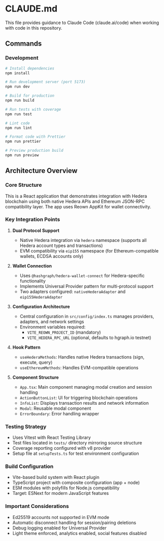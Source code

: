 # CLAUDE.md

This file provides guidance to Claude Code (claude.ai/code) when working with code in this repository.

## Commands

### Development
```bash
# Install dependencies
npm install

# Run development server (port 5173)
npm run dev

# Build for production
npm run build

# Run tests with coverage
npm run test

# Lint code
npm run lint

# Format code with Prettier
npm run prettier

# Preview production build
npm run preview
```

## Architecture Overview

### Core Structure
This is a React application that demonstrates integration with Hedera blockchain using both native Hedera APIs and Ethereum JSON-RPC compatibility layer. The app uses Reown AppKit for wallet connectivity.

### Key Integration Points

1. **Dual Protocol Support**
   - Native Hedera integration via `hedera` namespace (supports all Hedera account types and transactions)
   - EVM compatibility via `eip155` namespace (for Ethereum-compatible wallets, ECDSA accounts only)

2. **Wallet Connection**
   - Uses `@hashgraph/hedera-wallet-connect` for Hedera-specific functionality
   - Implements Universal Provider pattern for multi-protocol support
   - Two adapters configured: `nativeHederaAdapter` and `eip155HederaAdapter`

3. **Configuration Architecture**
   - Central configuration in `src/config/index.ts` manages providers, adapters, and network settings
   - Environment variables required:
     - `VITE_REOWN_PROJECT_ID` (mandatory)
     - `VITE_HEDERA_RPC_URL` (optional, defaults to hgraph.io testnet)

4. **Hook Pattern**
   - `useHederaMethods`: Handles native Hedera transactions (sign, execute, query)
   - `useEthereumMethods`: Handles EVM-compatible operations

5. **Component Structure**
   - `App.tsx`: Main component managing modal creation and session handling
   - `ActionButtonList`: UI for triggering blockchain operations
   - `InfoList`: Displays transaction results and network information
   - `Modal`: Reusable modal component
   - `ErrorBoundary`: Error handling wrapper

### Testing Strategy
- Uses Vitest with React Testing Library
- Test files located in `tests/` directory mirroring source structure
- Coverage reporting configured with v8 provider
- Setup file at `setupTests.ts` for test environment configuration

### Build Configuration
- Vite-based build system with React plugin
- TypeScript project with composite configuration (app + node)
- ESM modules with polyfills for Node.js compatibility
- Target: ESNext for modern JavaScript features

### Important Considerations
- Ed25519 accounts not supported in EVM mode
- Automatic disconnect handling for session/pairing deletions
- Debug logging enabled for Universal Provider
- Light theme enforced, analytics enabled, social features disabled